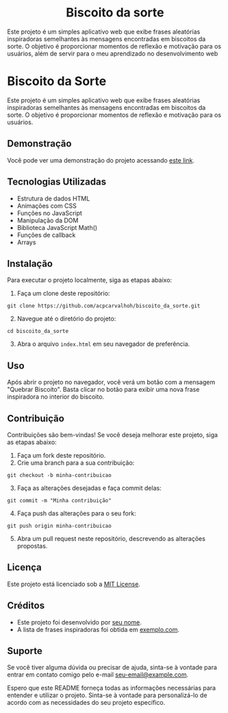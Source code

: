# <h1 align="center">Biscoito da sorte</h1>
Este projeto é um simples aplicativo web que exibe frases aleatórias inspiradoras semelhantes às mensagens encontradas em biscoitos da sorte. O objetivo é proporcionar momentos de reflexão e motivação para os usuários, além de servir para o meu aprendizado no desenvolvimento web

# Biscoito da Sorte

Este projeto é um simples aplicativo web que exibe frases aleatórias inspiradoras semelhantes às mensagens encontradas em biscoitos da sorte. O objetivo é proporcionar momentos de reflexão e motivação para os usuários.

## Demonstração

Você pode ver uma demonstração do projeto acessando [este link](https://acpcarvalhoh.github.io/biscoito_da_sorte/).

## Tecnologias Utilizadas

- Estrutura de dados HTML
- Animações com CSS
- Funções no JavaScript
- Manipulação da DOM
- Biblioteca JavaScript Math()
- Funções de callback
- Arrays

## Instalação

Para executar o projeto localmente, siga as etapas abaixo:

1. Faça um clone deste repositório:

```
git clone https://github.com/acpcarvalhoh/biscoito_da_sorte.git
```

2. Navegue até o diretório do projeto:

```
cd biscoito_da_sorte
```

3. Abra o arquivo `index.html` em seu navegador de preferência.

## Uso

Após abrir o projeto no navegador, você verá um botão com a mensagem "Quebrar Biscoito". Basta clicar no botão para exibir uma nova frase inspiradora no interior do biscoito.

## Contribuição

Contribuições são bem-vindas! Se você deseja melhorar este projeto, siga as etapas abaixo:

1. Faça um fork deste repositório.
2. Crie uma branch para a sua contribuição:

```
git checkout -b minha-contribuicao
```

3. Faça as alterações desejadas e faça commit delas:

```
git commit -m "Minha contribuição"
```

4. Faça push das alterações para o seu fork:

```
git push origin minha-contribuicao
```

5. Abra um pull request neste repositório, descrevendo as alterações propostas.

## Licença

Este projeto está licenciado sob a [MIT License](https://github.com/acpcarvalhoh/biscoito_da_sorte/blob/master/LICENSE).

## Créditos

- Este projeto foi desenvolvido por [seu nome](https://github.com/seu-usuario).
- A lista de frases inspiradoras foi obtida em [exemplo.com](https://exemplo.com).

## Suporte

Se você tiver alguma dúvida ou precisar de ajuda, sinta-se à vontade para entrar em contato comigo pelo e-mail [seu-email@example.com](mailto:seu-email@example.com).

Espero que este README forneça todas as informações necessárias para entender e utilizar o projeto. Sinta-se à vontade para personalizá-lo de acordo com as necessidades do seu projeto específico.

